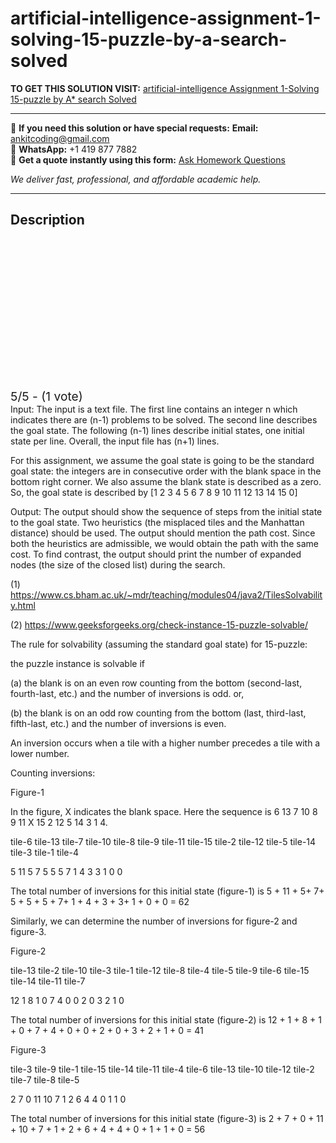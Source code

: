 # artificial-intelligence-assignment-1-solving-15-puzzle-by-a-search-solved
**TO GET THIS SOLUTION VISIT:** [artificial-intelligence Assignment 1-Solving 15-puzzle by A* search Solved](https://www.ankitcodinghub.com/product/artificial-intelligence-solving-15-puzzle-by-a-search-solved/)


---

📩 **If you need this solution or have special requests:** **Email:** ankitcoding@gmail.com  
📱 **WhatsApp:** +1 419 877 7882  
📄 **Get a quote instantly using this form:** [Ask Homework Questions](https://www.ankitcodinghub.com/services/ask-homework-questions/)

*We deliver fast, professional, and affordable academic help.*

---

<h2>Description</h2>



<div class="kk-star-ratings kksr-auto kksr-align-center kksr-valign-top" data-payload="{&quot;align&quot;:&quot;center&quot;,&quot;id&quot;:&quot;115394&quot;,&quot;slug&quot;:&quot;default&quot;,&quot;valign&quot;:&quot;top&quot;,&quot;ignore&quot;:&quot;&quot;,&quot;reference&quot;:&quot;auto&quot;,&quot;class&quot;:&quot;&quot;,&quot;count&quot;:&quot;1&quot;,&quot;legendonly&quot;:&quot;&quot;,&quot;readonly&quot;:&quot;&quot;,&quot;score&quot;:&quot;5&quot;,&quot;starsonly&quot;:&quot;&quot;,&quot;best&quot;:&quot;5&quot;,&quot;gap&quot;:&quot;4&quot;,&quot;greet&quot;:&quot;Rate this product&quot;,&quot;legend&quot;:&quot;5\/5 - (1 vote)&quot;,&quot;size&quot;:&quot;24&quot;,&quot;title&quot;:&quot;artificial-intelligence Assignment 1-Solving 15-puzzle by A* search Solved&quot;,&quot;width&quot;:&quot;138&quot;,&quot;_legend&quot;:&quot;{score}\/{best} - ({count} {votes})&quot;,&quot;font_factor&quot;:&quot;1.25&quot;}">

<div class="kksr-stars">

<div class="kksr-stars-inactive">
            <div class="kksr-star" data-star="1" style="padding-right: 4px">


<div class="kksr-icon" style="width: 24px; height: 24px;"></div>
        </div>
            <div class="kksr-star" data-star="2" style="padding-right: 4px">


<div class="kksr-icon" style="width: 24px; height: 24px;"></div>
        </div>
            <div class="kksr-star" data-star="3" style="padding-right: 4px">


<div class="kksr-icon" style="width: 24px; height: 24px;"></div>
        </div>
            <div class="kksr-star" data-star="4" style="padding-right: 4px">


<div class="kksr-icon" style="width: 24px; height: 24px;"></div>
        </div>
            <div class="kksr-star" data-star="5" style="padding-right: 4px">


<div class="kksr-icon" style="width: 24px; height: 24px;"></div>
        </div>
    </div>

<div class="kksr-stars-active" style="width: 138px;">
            <div class="kksr-star" style="padding-right: 4px">


<div class="kksr-icon" style="width: 24px; height: 24px;"></div>
        </div>
            <div class="kksr-star" style="padding-right: 4px">


<div class="kksr-icon" style="width: 24px; height: 24px;"></div>
        </div>
            <div class="kksr-star" style="padding-right: 4px">


<div class="kksr-icon" style="width: 24px; height: 24px;"></div>
        </div>
            <div class="kksr-star" style="padding-right: 4px">


<div class="kksr-icon" style="width: 24px; height: 24px;"></div>
        </div>
            <div class="kksr-star" style="padding-right: 4px">


<div class="kksr-icon" style="width: 24px; height: 24px;"></div>
        </div>
    </div>
</div>


<div class="kksr-legend" style="font-size: 19.2px;">
            5/5 - (1 vote)    </div>
    </div>
Input: The input is a text file. The first line contains an integer n which indicates there are (n-1) problems to be solved. The second line describes the goal state. The following (n-1) lines describe initial states, one initial state per line. Overall, the input file has (n+1) lines.

For this assignment, we assume the goal state is going to be the standard goal state: the integers are in consecutive order with the blank space in the bottom right corner. We also assume the blank state is described as a zero. So, the goal state is described by [1 2 3 4 5 6 7 8 9 10 11 12 13 14 15 0]

Output: The output should show the sequence of steps from the initial state to the goal state. Two heuristics (the misplaced tiles and the Manhattan distance) should be used. The output should mention the path cost. Since both the heuristics are admissible, we would obtain the path with the same cost. To find contrast, the output should print the number of expanded nodes (the size of the closed list) during the search.

(1) https://www.cs.bham.ac.uk/~mdr/teaching/modules04/java2/TilesSolvability.html

(2) https://www.geeksforgeeks.org/check-instance-15-puzzle-solvable/

The rule for solvability (assuming the standard goal state) for 15-puzzle:

the puzzle instance is solvable if

(a) the blank is on an even row counting from the bottom (second-last, fourth-last, etc.) and the number of inversions is odd. or,

(b) the blank is on an odd row counting from the bottom (last, third-last, fifth-last, etc.) and the number of inversions is even.

An inversion occurs when a tile with a higher number precedes a tile with a lower number.

Counting inversions:

Figure-1

In the figure, X indicates the blank space. Here the sequence is 6 13 7 10 8 9 11 X 15 2 12 5 14 3 1 4.

tile-6 tile-13 tile-7 tile-10 tile-8 tile-9 tile-11 tile-15 tile-2 tile-12 tile-5 tile-14 tile-3 tile-1 tile-4

5 11 5 7 5 5 5 7 1 4 3 3 1 0 0

The total number of inversions for this initial state (figure-1) is 5 + 11 + 5+ 7+ 5 + 5 + 5 + 7+ 1 + 4 + 3 + 3+ 1 + 0 + 0 = 62

Similarly, we can determine the number of inversions for figure-2 and figure-3.

Figure-2

tile-13 tile-2 tile-10 tile-3 tile-1 tile-12 tile-8 tile-4 tile-5 tile-9 tile-6 tile-15 tile-14 tile-11 tile-7

12 1 8 1 0 7 4 0 0 2 0 3 2 1 0

The total number of inversions for this initial state (figure-2) is 12 + 1 + 8 + 1 + 0 + 7 + 4 + 0 + 0 + 2 + 0 + 3 + 2 + 1 + 0 = 41

Figure-3

tile-3 tile-9 tile-1 tile-15 tile-14 tile-11 tile-4 tile-6 tile-13 tile-10 tile-12 tile-2 tile-7 tile-8 tile-5

2 7 0 11 10 7 1 2 6 4 4 0 1 1 0

The total number of inversions for this initial state (figure-3) is 2 + 7 + 0 + 11 + 10 + 7 + 1 + 2 + 6 + 4 + 4 + 0 + 1 + 1 + 0 = 56
